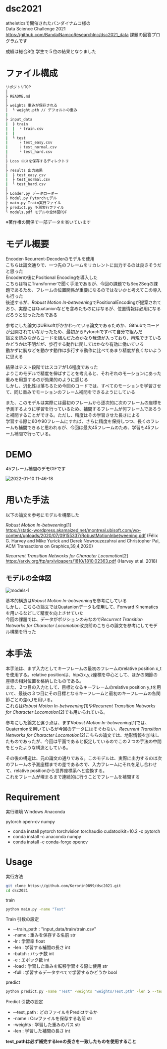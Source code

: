 # dsc2021

atheleticsで開催されたバンダイナムコ様の  
Data Science Challenge 2021
https://github.com/BandaiNamcoResearchInc/dsc2021_data
課題の回答プログラムです

成績は総合8位
学生で５位の結果となりました

# ファイル構成

```bash
リポジトリTOP
│
├ README.md
│
├ weights 重みが保存される
│  └ weight.pth // デフォルトの重み
|
├ input_data
|  ├ train
|  |  └ train.csv
|  |
|  └ test
|     ├ test_easy.csv
|     ├ test_normal.csv
|     └ test_hard.csv
│
├ Loss ロスを保存するディレクトリ
│　
├ results 出力結果
|  ├ test_easy.csv
|  ├ test_normal.csv
|  └ test_hard.csv
│
├ Loader.py データローダー
├ Model.py Pytorchモデル
├ main.py Train実行ファイル
├ predict.py 予測実行ファイル
└ models.pdf モデルの全体図PDF
```

※著作権の関係で一部データを省いています

# モデル概要 

Encoder-Recurrent-Decoderのモデルを使用  
こちらは論文通りで、一つ先のフレームをリカレントに出力するのは良さそうだと思った  
Encoderの後にPositional Encodingを導入した  
こちらは特にTransformerで聞く手法であるが、今回の課題でもSeq2Seqの課題であるため、フレームの位置関係が重要になるのではないかと考えてこの導入も行った  
後述するが、*Robust Motion In-betweening*でPositionalEncodingが提案されており、実際にはQuatanionなどを含めたものにはなるが、位置情報は必用になるだろうと思ったためである  
  
参考にした論文はUBIsoftがかかわっている論文であるためか、Githubでコードが公開されていなかったため、最初からPytorchですべて自分で組んだ  
論文を読みながらコードを組んだためかなり我流が入っており、再現できているかどうかは不明だが、歩行する動作に関してはかなり有効に働いている  
動かずに腕などを動かす動作は歩行する動作に比べてあまり精度が良くないように思える  
  
結果はテスト段階ではスコアが1.6程度であった  
よりこのモデルで精度を伸ばすことを考えると、それぞれのモーションにあった重みを用意するのが効果的のように感じる  
しかし、汎化性は落ちるため今回のコードでは、すべてのモーションを学習させて、同じ重みでモーションのフレーム補間をできるようにしている  
  
また、このモデルは実際には最初のフレームから逐次的に次のフレームの座標を予測するように学習を行っているため、補間するフレームが何フレームであろうと補間することができる。ただし、精度はその学習させた長さによる  
学習する際に60や90フレームにすれば、さらに精度を保持しつつ、長くのフレームも補間できると思われるが、今回は最大45フレームのため、学習も45フレーム補間で行っている。

# DEMO

45フレーム補間のデモGIFです

![2022-01-10 11-46-18](https://user-images.githubusercontent.com/54616067/148713970-d5b8964f-122d-4d2c-b730-f0a2a1026857.gif)

# 用いた手法

以下の論文を参考にモデルを構築した

*Robust Motion In-betweening*[1]  
https://static-wordpress.akamaized.net/montreal.ubisoft.com/wp-content/uploads/2020/07/09155337/RobustMotionInbetweening.pdf
(Félix G. Harvey and Mike Yurick and Derek Nowrouzezahrai and Christopher Pal, ACM Transactions on Graphics,39,4,2020)

*Recurrent Transition Networks for Character Locomotion*[2]  
https://arxiv.org/ftp/arxiv/papers/1810/1810.02363.pdf
(Harvey et al. 2018)

## モデルの全体図　　

![models-1](https://user-images.githubusercontent.com/54616067/148716821-62630fdb-fb4e-42bf-8cef-ad6015cd3601.jpg)

基本的構造は*Robust Motion In-betweening*を参考にしている  
しかし、こちらの論文ではQuatanionデータも使用して、Forward Kinematicsを用いるなどして精度を向上させていた  
今回の課題では、データがポジションのみなので*Recurrent Transition Networks for Character Locomotion*改良前のこちらの論文を参考にしてモデル構築を行った

# 本手法

本手法は、まず入力としてキーフレームの最初のフレームのrelative position x_tを使用する。relative positionは、hipのx,y,z座標を中心として、ほかの関節の座標の相対位置を格納したものである。  
また、２つ目の入力として、目標となるキーフレームのrelative position y_tを用いて、最後の３つ目にその目標となるキーフレームと最初のキーフレームの各関節ごとの差o_tを用いる。  
これらは*Robust Motion In-betweening*[1]や*Recurrent Transition Networks for Character Locomotion*[2]でも用いられている。  
  
参考にした論文と違う点は、まず*Robust Motion In-betweening*[1]では、Quaternionを用いているが今回のデータにはそぐわない、*Recurrent Transition Networks for Character Locomotion*[2]こちらの論文では、地形情報を加味したものであったが、今回は平面であると仮定しているのでこの２つの手法の中間をとったような構造としている。  
  
その後の構造は、元の論文の通りである。このモデルは、実際に出力するのは次のフレームの予測座標までの差であるので、入力フレームにそれを足し合わせて、relative positionから世界座標系へと変換する。  
これをフレームが埋まるまで連続的に行うことでフレームを補間する

# Requirement

実行環境 Windows
Anaconda

pytorch
open-cv
numpy

* conda install pytorch torchvision torchaudio cudatoolkit=10.2 -c pytorch
* conda install -c anaconda numpy
* conda install -c conda-forge opencv

# Usage
実行方法
```bash
git clone https://github.com/Kerorin9899/dsc2021.git
cd dsc2021
```

train
```bash
python main.py -name "Test"
```

Train 引数の設定
* --train_path : "input_data/train/train.csv"
* -name        : 重みを保存する名前 str
* -lr          : 学習率 float
* -len         : 学習する補間の長さ int
* -batch       : バッチ数 int
* -e           : エポック数 int
* -load        : 学習した重みを転移学習する際に使用 str
* -full        : 学習するデータすべてで学習するかどうか bool

predict
```bash
python predict.py -name "Test" -weights "weights/Test.pth" -len 5 --test_path "input_data/test/test_easy.csv"
```

Predict 引数の設定
* --test_path  : どのファイルをPredictするか
* -name        : Csvファイルを保存する名前 str
* -weights     : 学習した重みのパス str
* -len         : 学習した補間の長さ int

**test_pathは必ず補完するlenの長さを一致したものを使用すること**
